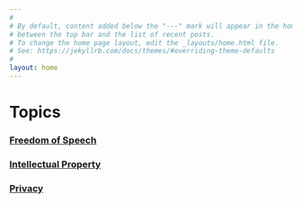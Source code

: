 ```yaml
---
#
# By default, content added below the "---" mark will appear in the home page
# between the top bar and the list of recent posts.
# To change the home page layout, edit the _layouts/home.html file.
# See: https://jekyllrb.com/docs/themes/#overriding-theme-defaults
#
layout: home
---
```

# Topics 
### [Freedom of Speech](FreedomOfSpeech.md)
### [Intellectual Property](IP.md)
### [Privacy](PRIVACY.md)